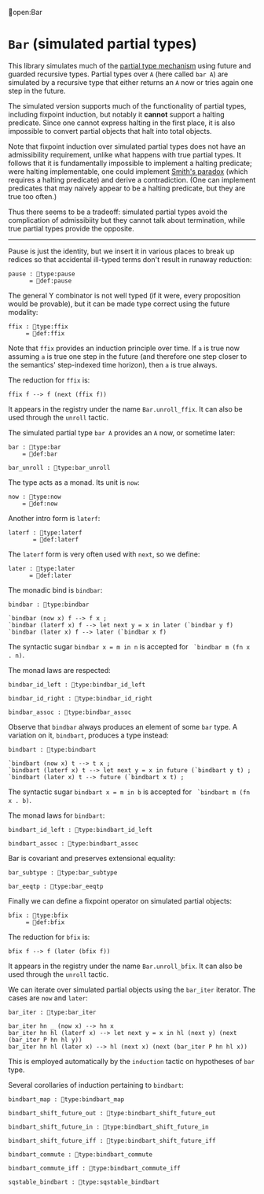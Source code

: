 open:Bar
# `Bar` (simulated partial types)

This library simulates much of the [partial type
mechanism](../type-theory.html#partial-types) using future and guarded
recursive types.  Partial types over `A` (here called `bar A`) are
simulated by a recursive type that either returns an `A` now or tries
again one step in the future.

The simulated version supports much of the functionality of partial
types, including fixpoint induction, but notably it **cannot** support
a halting predicate.  Since one cannot express halting in the first
place, it is also impossible to convert partial objects that halt into
total objects.

Note that fixpoint induction over simulated partial types does not
have an admissibility requirement, unlike what happens with true
partial types.  It follows that it is fundamentally impossible to
implement a halting predicate; were halting implementable, one could
implement [Smith's paradox](smith-paradox.html) (which requires a
halting predicate) and derive a contradiction.  (One can implement
predicates that may naively appear to be a halting predicate, but they
are true too often.)

Thus there seems to be a tradeoff: simulated partial types avoid the
complication of admissibiity but they cannot talk about termination,
while true partial types provide the opposite.

---

Pause is just the identity, but we insert it in various places to
break up redices so that accidental ill-typed terms don't result in
runaway reduction:

    pause : type:pause
          = def:pause

The general Y combinator is not well typed (if it were, every
proposition would be provable), but it can be made type correct using
the future modality:

    ffix : type:ffix
         = def:ffix

Note that `ffix` provides an induction principle over time.  If `a` is
true now assuming `a` is true one step in the future (and therefore one
step closer to the semantics' step-indexed time horizon), then `a` is
true always.

The reduction for `ffix` is:

    ffix f --> f (next (ffix f))

It appears in the registry under the name `Bar.unroll_ffix`.  It can
also be used through the `unroll` tactic.


The simulated partial type `bar A` provides an `A` now, or sometime later:

    bar : type:bar
        = def:bar

    bar_unroll : type:bar_unroll

The type acts as a monad.  Its unit is `now`:

    now : type:now
        = def:now

Another intro form is `laterf`:

    laterf : type:laterf
           = def:laterf

The `laterf` form is very often used with `next`, so we define:

    later : type:later
          = def:later

The monadic bind is `bindbar`:

    bindbar : type:bindbar

    `bindbar (now x) f --> f x ;
    `bindbar (laterf x) f --> let next y = x in later (`bindbar y f)
    `bindbar (later x) f --> later (`bindbar x f)

The syntactic sugar `bindbar x = m in n` is accepted for 
`` `bindbar m (fn x . n)``.

The monad laws are respected:

    bindbar_id_left : type:bindbar_id_left

    bindbar_id_right : type:bindbar_id_right

    bindbar_assoc : type:bindbar_assoc


Observe that `bindbar` always produces an element of some `bar` type.  A
variation on it, `bindbart`, produces a type instead:

    bindbart : type:bindbart

    `bindbart (now x) t --> t x ;
    `bindbart (laterf x) t --> let next y = x in future (`bindbart y t) ;
    `bindbart (later x) t --> future (`bindbart x t) ;

The syntactic sugar `bindbart x = m in b` is accepted for 
`` `bindbart m (fn x . b)``.

The monad laws for `bindbart`:

    bindbart_id_left : type:bindbart_id_left

    bindbart_assoc : type:bindbart_assoc


Bar is covariant and preserves extensional equality:

    bar_subtype : type:bar_subtype

    bar_eeqtp : type:bar_eeqtp


Finally we can define a fixpoint operator on simulated partial objects:

    bfix : type:bfix
         = def:bfix

The reduction for `bfix` is:

    bfix f --> f (later (bfix f))

It appears in the registry under the name `Bar.unroll_bfix`.  It can
also be used through the `unroll` tactic.


We can iterate over simulated partial objects using the `bar_iter` iterator.
The cases are `now` and `later`:

    bar_iter : type:bar_iter

    bar_iter hn _ (now x) --> hn x
    bar_iter hn hl (laterf x) --> let next y = x in hl (next y) (next (bar_iter P hn hl y))
    bar_iter hn hl (later x) --> hl (next x) (next (bar_iter P hn hl x))

This is employed automatically by the `induction` tactic on hypotheses
of `bar` type.

Several corollaries of induction pertaining to `bindbart`:

    bindbart_map : type:bindbart_map

    bindbart_shift_future_out : type:bindbart_shift_future_out

    bindbart_shift_future_in : type:bindbart_shift_future_in

    bindbart_shift_future_iff : type:bindbart_shift_future_iff

    bindbart_commute : type:bindbart_commute

    bindbart_commute_iff : type:bindbart_commute_iff

    sqstable_bindbart : type:sqstable_bindbart
